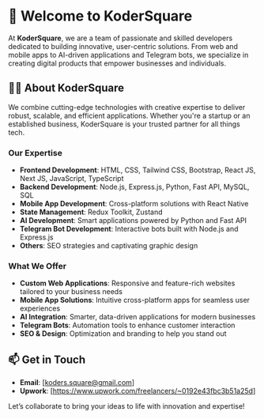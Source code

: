 # 🌟 Welcome to KoderSquare  

At **KoderSquare**, we are a team of passionate and skilled developers dedicated to building innovative, user-centric solutions. From web and mobile apps to AI-driven applications and Telegram bots, we specialize in creating digital products that empower businesses and individuals.  

## 👨‍💻 About KoderSquare  

We combine cutting-edge technologies with creative expertise to deliver robust, scalable, and efficient applications. Whether you're a startup or an established business, KoderSquare is your trusted partner for all things tech.  

### **Our Expertise**  
- **Frontend Development**: HTML, CSS, Tailwind CSS, Bootstrap, React JS, Next JS, JavaScript, TypeScript  
- **Backend Development**: Node.js, Express.js, Python, Fast API, MySQL, SQL  
- **Mobile App Development**: Cross-platform solutions with React Native  
- **State Management**: Redux Toolkit, Zustand  
- **AI Development**: Smart applications powered by Python and Fast API  
- **Telegram Bot Development**: Interactive bots built with Node.js and Express.js  
- **Others**: SEO strategies and captivating graphic design  

### **What We Offer**  
- **Custom Web Applications**: Responsive and feature-rich websites tailored to your business needs  
- **Mobile App Solutions**: Intuitive cross-platform apps for seamless user experiences  
- **AI Integration**: Smarter, data-driven applications for modern businesses  
- **Telegram Bots**: Automation tools to enhance customer interaction  
- **SEO & Design**: Optimization and branding to help you stand out  

## 📫 Get in Touch  
  
- **Email**: [koders.square@gmail.com]
- **Upwork**: [https://www.upwork.com/freelancers/~0192e43fbc3b51a25d]

Let’s collaborate to bring your ideas to life with innovation and expertise!  
